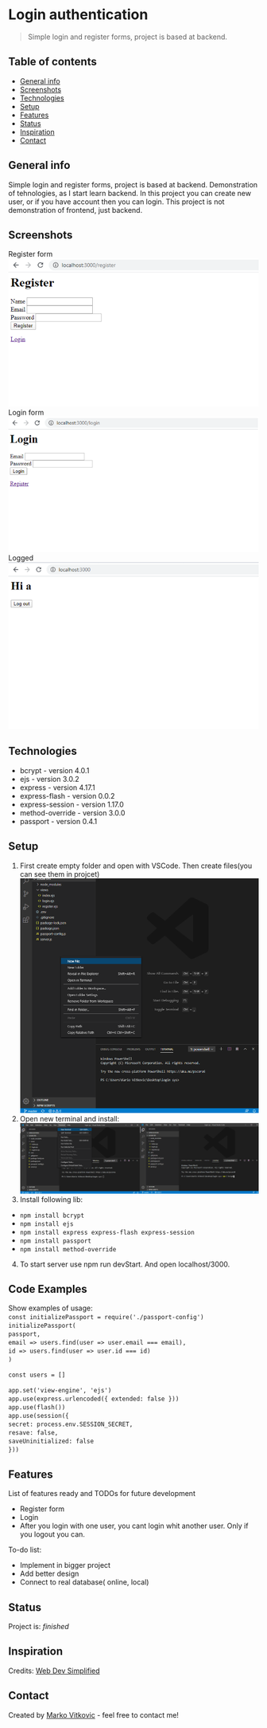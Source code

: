 # Login authentication
> Simple login and register forms, project is based at backend.

## Table of contents
* [General info](#general-info)
* [Screenshots](#screenshots)
* [Technologies](#technologies)
* [Setup](#setup)
* [Features](#features)
* [Status](#status)
* [Inspiration](#inspiration)
* [Contact](#contact)

## General info
Simple login and register forms, project is based at backend. Demonstration of tehnologies, as I start learn backend. In this project you can create new user, or if you have account then you can login. This project is not demonstration of frontend, just backend.

## Screenshots
Register form <br>
![](https://github.com/MarkoVitkovic/node.js-login_authentication/blob/master/register.png)<br>
Login form<br>
![](https://github.com/MarkoVitkovic/node.js-login_authentication/blob/master/form.png)<br>
Logged<br>
![](https://github.com/MarkoVitkovic/node.js-login_authentication/blob/master/login.png)<br>

## Technologies
* bcrypt - version 4.0.1
* ejs - version 3.0.2
* express - version 4.17.1
* express-flash - version 0.0.2
* express-session - version 1.17.0
* method-override - version 3.0.0
* passport - version 0.4.1


## Setup
1. First create empty folder and open with VSCode. Then create files(you can see them in projcet) <br>
![](https://github.com/MarkoVitkovic/node.js-login_authentication/blob/master/code.png)<br>
2. Open new terminal and install: <br>
![](https://github.com/MarkoVitkovic/node.js-login_authentication/blob/master/term.png)<br>
3. Install following lib:<br>
  * `npm install bcrypt`
  * `npm install ejs`
  * `npm install express express-flash express-session`
  * `npm install passport`
  * `npm install method-override`
4. To start server use npm run devStart. And open localhost/3000.<br>

## Code Examples
Show examples of usage:<br>
`const initializePassport = require('./passport-config')`<br>
  `initializePassport(`<br>
    `passport,`<br>
    `email => users.find(user => user.email === email),`<br>
    `id => users.find(user => user.id === id)`<br>
  `)`<br>
  
  `const users = []`<br>
  
  `app.set('view-engine', 'ejs')`<br>
  `app.use(express.urlencoded({ extended: false }))`<br>
  `app.use(flash())`<br>
  `app.use(session({`<br>
    `secret: process.env.SESSION_SECRET,`<br>
    `resave: false,`<br>
    `saveUninitialized: false`<br>
  `}))`<br>

## Features
List of features ready and TODOs for future development
* Register form
* Login
* After you login with one user, you cant login whit another user. Only if you logout you can.

To-do list:
* Implement in bigger project
* Add better design
* Connect to real database( online, local)


## Status
Project is: _finished_

## Inspiration
Credits: [Web Dev Simplified](https://www.youtube.com/channel/UCFbNIlppjAuEX4znoulh0Cw)

## Contact
Created by [Marko Vitkovic](https://github.com/MarkoVitkovic) - feel free to contact me!
